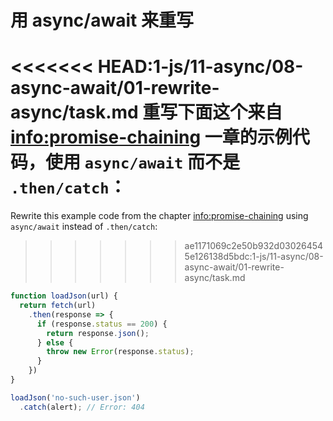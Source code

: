 
# 用 async/await 来重写

<<<<<<< HEAD:1-js/11-async/08-async-await/01-rewrite-async/task.md
重写下面这个来自 <info:promise-chaining> 一章的示例代码，使用 `async/await` 而不是 `.then/catch`：
=======
Rewrite this example code from the chapter <info:promise-chaining> using `async/await` instead of `.then/catch`:
>>>>>>> ae1171069c2e50b932d030264545e126138d5bdc:1-js/11-async/08-async-await/01-rewrite-async/task.md

```js run
function loadJson(url) {
  return fetch(url)
    .then(response => {
      if (response.status == 200) {
        return response.json();
      } else {
        throw new Error(response.status);
      }
    })
}

loadJson('no-such-user.json')
  .catch(alert); // Error: 404
```
